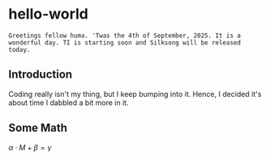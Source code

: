 # hello-world
`Greetings fellow huma. 'Twas the 4th of September, 2025. It is a wonderful day. TI is starting soon and Silksong will be released today.`  

## Introduction
Coding really isn't my thing, but I keep bumping into it. Hence, I decided it's about time I dabbled a bit more in it.

## Some Math
$\alpha\cdot M + \beta = \gamma$
